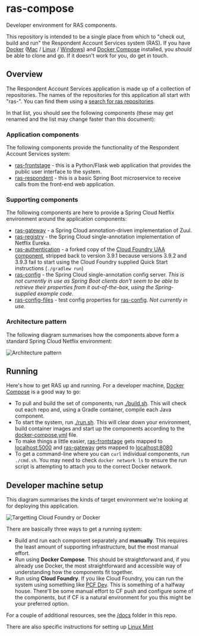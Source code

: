 # ras-compose
Developer environment for RAS components. 

This repository is intended to be a single place from which to "check out, build and run" the Respondent Account Services system (RAS). If you have [Docker](https://docker.com/) ([Mac](https://docs.docker.com/#/docker-for-mac) / [Linux](https://docs.docker.com/#/docker-for-linux) / [Windows](https://docs.docker.com/#/docker-for-windows)) and [Docker Compose](https://www.docker.com/products/docker-compose) installed, you *should* be able to clone and go. If it doesn't work for you, do get in touch.

## Overview

The Respondent Account Services application is made up of a collection of repositories. The names of the repositories for this application all start with "ras-". You can find them using a [search for ras repositories](https://github.com/ONSdigital?q=ras-).

In that list, you should see the following components (these may get renamed and the list may change faster than this document):

### Application components

The following components provide the functionality of the Respondent Account Services system:

  * [ras-frontstage](https://github.com/ONSdigital/ras-frontstage) - this is a Python/Flask web application that provides the public user interface to the system.
  * [ras-respondent](https://github.com/ONSdigital/ras-respondent) - this is a basic Spring Boot microservice to receive calls from the front-end web application.

### Supporting components

The following components are here to provide a Spring Cloud Netflix environment around the application components:

  * [ras-gateway](https://github.com/ONSdigital/ras-gateway) - a Spring Cloud annotation-driven implementation of Zuul.
  * [ras-registry](https://github.com/ONSdigital/ras-registry) - the Spring Cloud single-annotation implementation of Netflix Eureka.
  * [ras-authentication](https://github.com/ONSdigital/ras-authentication) - a forked copy of the [Cloud Foundry UAA component](https://github.com/cloudfoundry/uaa), stripped back to version 3.9.1 because versions 3.9.2 and 3.9.3 fail to start using the Cloud Foundry supplied Quick Start instructions (`./gradlew run`)
  * [ras-config](https://github.com/ONSdigital/ras-config) - the Spring Cloud single-annotation config server. *This is not currently in use as Spring Boot clients don't seem to be able to retrieve their properties from it out-of-the-box, using the Spring-supplied example code*.
  * [ras-config-files](https://github.com/ONSdigital/ras-config-files) - test config properties for [ras-config](https://github.com/ONSdigital/ras-config). *Not currently in use*.
  
### Architecture pattern

The following diagram summarises how the components above form a standard Spring Cloud Netflix environment:

![Architecture pattern](https://docs.google.com/drawings/d/1LBzr-0UqJoLVxNgLoy5dog3O4tihLpVjMvQq6Qs43bU/pub?w=1061&h=719)

## Running

Here's how to get RAS up and running. For a developer machine, [Docker Compose](https://docs.docker.com/compose/) is a good way to go:

  * To pull and build the set of components, run [./build.sh](https://github.com/ONSdigital/ras-compose/blob/master/build.sh). This will check out each repo and, using a Gradle container, compile each Java component.
  * To start the system, run [./run.sh](https://github.com/ONSdigital/ras-compose/blob/master/run.sh). This will clear down your environment, build container images and start up the components according to the [docker-compose.yml](https://github.com/ONSdigital/ras-compose/blob/master/docker-compose.yml) file.
  * To make things a little easier, [ras-frontstage](https://github.com/ONSdigital/ras-frontstage) gets mapped to [localhost:5000](http://localhost:5000) and [ras-gateway](https://github.com/ONSdigital/ras-gateway) gets mapped to [localhost:8080](http://localhost:8080)
  * To get a command-line where you can `curl` individual components, run `./cmd.sh`. You may need to check `docker network ls` to ensure the run script is attempting to attach you to the correct Docker network.

## Developer machine setup

This diagram summarises the kinds of target environment we're looking at for deploying this application. 

![Targetting Cloud Foundry or Docker](https://docs.google.com/drawings/d/1H6k7CheKkCEHCFb91RrQW_XzGEuuXup1ReDwYnBFNJY/pub?w=632&h=387)

There are basically three ways to get a running system:

  * Build and run each component separately and **manually**. This requires the least amount of supporting infrastructure, but the most manual effort.
  * Run using **Docker Compose**. This should be straightforward and, if you already use Docker, the most straightforward and accessible way of understanding how the components fit together.
  * Run using **Cloud Foundry**. If you like Cloud Foundry, you can run the system using something like [PCF Dev](https://pivotal.io/pcf-dev). This is something of a halfway house. There'll be some manual effort to CF push and configure some of the components, but if CF is a natural environment for you this might be your preferred option.

For a couple of additional resources, see the [/docs](https://github.com/ONSdigital/ras-compose/blob/master/docs) folder in this repo.

There are also specific instructions for setting up [Linux Mint](https://github.com/ONSdigital/ras-compose/blob/master/docs/Linux-Mint.md)


